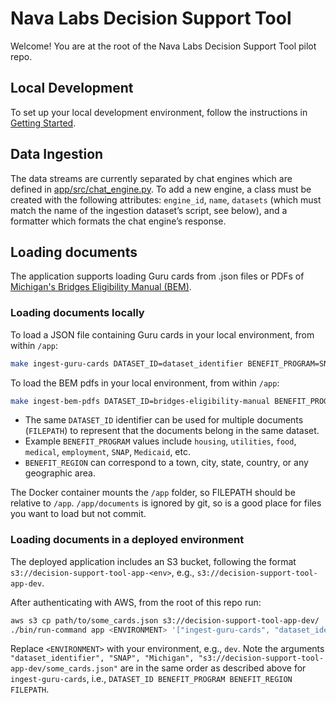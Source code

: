 # Nava Labs Decision Support Tool

Welcome! You are at the root of the Nava Labs Decision Support Tool pilot repo.

## Local Development

To set up your local development environment, follow the instructions in [Getting Started](docs/app/getting-started.md).

## Data Ingestion

The data streams are currently separated by chat engines which are defined in [app/src/chat_engine.py](https://github.com/navapbc/labs-decision-support-tool/blob/main/app/src/chat_engine.py). To add a new engine, a class must be created with the following attributes: `engine_id`, `name`, `datasets` (which must match the name of the ingestion dataset’s script, see below), and a formatter which formats the chat engine’s response.

## Loading documents

The application supports loading Guru cards from .json files or PDFs of [Michigan's Bridges Eligibility Manual (BEM)](https://mdhhs-pres-prod.michigan.gov/olmweb/ex/BP/Public/BEM/000.pdf).

### Loading documents locally

To load a JSON file containing Guru cards in your local environment, from within `/app`:

```bash
make ingest-guru-cards DATASET_ID=dataset_identifier BENEFIT_PROGRAM=SNAP BENEFIT_REGION=Michigan FILEPATH=path/to/some_cards.json
```

To load the BEM pdfs in your local environment, from within `/app`:

```bash
make ingest-bem-pdfs DATASET_ID=bridges-eligibility-manual BENEFIT_PROGRAM=multiprogram BENEFIT_REGION=Michigan FILEPATH=path/to/bem_pdfs
```

- The same `DATASET_ID` identifier can be used for multiple documents (`FILEPATH`) to represent that the documents belong in the same dataset.
- Example `BENEFIT_PROGRAM` values include `housing`, `utilities`, `food`, `medical`, `employment`, `SNAP`, `Medicaid`, etc.
- `BENEFIT_REGION` can correspond to a town, city, state, country, or any geographic area.

The Docker container mounts the `/app` folder, so FILEPATH should be relative to `/app`. `/app/documents` is ignored by git, so is a good place for files you want to load but not commit.

### Loading documents in a deployed environment

The deployed application includes an S3 bucket, following the format `s3://decision-support-tool-app-<env>`, e.g., `s3://decision-support-tool-app-dev`.

After authenticating with AWS, from the root of this repo run:

```bash
aws s3 cp path/to/some_cards.json s3://decision-support-tool-app-dev/
./bin/run-command app <ENVIRONMENT> '["ingest-guru-cards", "dataset_identifier", "SNAP", "Michigan", "s3://decision-support-tool-app-dev/some_cards.json"]'
```

Replace `<ENVIRONMENT>` with your environment, e.g., `dev`.
Note the arguments `"dataset_identifier", "SNAP", "Michigan", "s3://decision-support-tool-app-dev/some_cards.json"` are in the same order as described above for `ingest-guru-cards`, i.e., `DATASET_ID BENEFIT_PROGRAM BENEFIT_REGION FILEPATH`.
